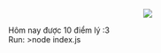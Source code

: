 <p align="center"><img src="https://i.imgur.com/8EN2fZo.png"></p>
Hôm nay được 10 điểm lý :3 <br>
Run: >node index.js
